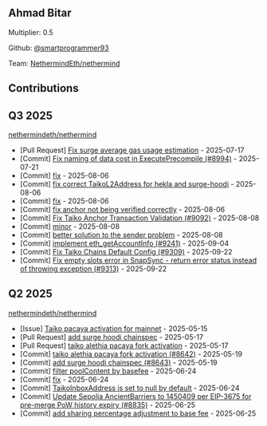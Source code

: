 
## Ahmad Bitar
Multiplier: 0.5

Github: [@smartprogrammer93](https://github.com/smartprogrammer93)

Team: [NethermindEth/nethermind](https://github.com/NethermindEth/nethermind/pulls?q=author%3Asmartprogrammer93+)

## Contributions

## Q3 2025


[nethermindeth/nethermind](https://github.com/nethermindeth/nethermind)
* [Pull Request] [Fix surge average gas usage estimation](https://github.com/NethermindEth/nethermind/pull/8998) - 2025-07-17
* [Commit] [Fix naming of data cost in ExecutePrecompile (#8994)](https://github.com/NethermindEth/nethermind/commit/6ba2255face100a65aab7984e0f33ee6f5de9010) - 2025-07-21
* [Commit] [fix](https://github.com/NethermindEth/nethermind/commit/55537f3f2beb48c56565f79652fd1a1385d0c1fb) - 2025-08-06
* [Commit] [fix correct TaikoL2Address for hekla and surge-hoodi](https://github.com/NethermindEth/nethermind/commit/919b7414b227244ec95521a3850e9ec8b0743620) - 2025-08-06
* [Commit] [fix](https://github.com/NethermindEth/nethermind/commit/937e86d0f9dc5905ddc9e22662be1de721a44b47) - 2025-08-06
* [Commit] [fix anchor not being verified correctly](https://github.com/NethermindEth/nethermind/commit/e9643f7f9e367ecdc0e2246eaa2a13b3f106195b) - 2025-08-06
* [Commit] [Fix Taiko Anchor Transaction Validation (#9092)](https://github.com/NethermindEth/nethermind/commit/d4bd1a27a3a67fabb2155fe06e303b35e31cf839) - 2025-08-08
* [Commit] [minor](https://github.com/NethermindEth/nethermind/commit/92db2f533040ce94ff6a20098ddbadecd4d24254) - 2025-08-08
* [Commit] [better solution to the sender problem](https://github.com/NethermindEth/nethermind/commit/01c1bb470761a0778cce8181c7d0cd8e17ba10a5) - 2025-08-08
* [Commit] [implement eth_getAccountInfo (#9241)](https://github.com/NethermindEth/nethermind/commit/33615a2e84b9280491d59d5c0bb591564afcd4c5) - 2025-09-04
* [Commit] [Fix Taiko Chains Default Config (#9309)](https://github.com/NethermindEth/nethermind/commit/b56d95631ec15022bf15769b27a86188c892104f) - 2025-09-22
* [Commit] [Fix empty slots error in SnapSync - return error status instead of throwing exception (#9313)](https://github.com/NethermindEth/nethermind/commit/198a2c9025f39d735142d3d9f2b7508a813a0d29) - 2025-09-22
## Q2 2025

[nethermindeth/nethermind](https://github.com/nethermindeth/nethermind)
* [Issue] [Taiko pacaya activation for mainnet](https://github.com/NethermindEth/nethermind/issues/8627) - 2025-05-15
* [Pull Request] [add surge hoodi chainspec](https://github.com/NethermindEth/nethermind/pull/8643) - 2025-05-17
* [Pull Request] [taiko alethia pacaya fork activation](https://github.com/NethermindEth/nethermind/pull/8642) - 2025-05-17
* [Commit] [taiko alethia pacaya fork activation (#8642)](https://github.com/NethermindEth/nethermind/commit/d02b7c58edde6c8a76f2a5acb7b511f243e959e0) - 2025-05-19
* [Commit] [add surge hoodi chainspec (#8643)](https://github.com/NethermindEth/nethermind/commit/737763dbebba5ab4f2890d4ef493a65a24c2f069) - 2025-05-19
* [Commit] [filter poolContent by basefee](https://github.com/NethermindEth/nethermind/commit/3b5d568ca05f4fe4e12f439e676324c6a8b7e7fa) - 2025-06-24
* [Commit] [fix](https://github.com/NethermindEth/nethermind/commit/56c733761a5931efb21dffcfb343b681ac4aa416) - 2025-06-24
* [Commit] [TaikoInboxAddress is set to null by default](https://github.com/NethermindEth/nethermind/commit/9d43f00d4877d2a4dc4d87bebd508d7e12103386) - 2025-06-24
* [Commit] [Update Sepolia AncientBarriers to 1450409 per EIP-3675 for pre-merge PoW history expiry (#8835)](https://github.com/NethermindEth/nethermind/commit/abfeb3e1358cb43e18238e5045baa7c9d9064955) - 2025-06-25
* [Commit] [add sharing percentage adjustment to base fee](https://github.com/NethermindEth/nethermind/commit/388e41d00f71367b1f874404dd40f688affa6144) - 2025-06-25
